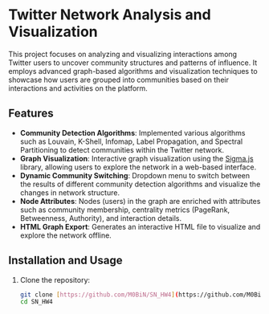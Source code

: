 # Twitter Network Analysis and Visualization

This project focuses on analyzing and visualizing interactions among Twitter users to uncover community structures and patterns of influence. It employs advanced graph-based algorithms and visualization techniques to showcase how users are grouped into communities based on their interactions and activities on the platform.

## Features

- **Community Detection Algorithms**: Implemented various algorithms such as Louvain, K-Shell, Infomap, Label Propagation, and Spectral Partitioning to detect communities within the Twitter network.
- **Graph Visualization**: Interactive graph visualization using the [Sigma.js](https://sigmajs.org/) library, allowing users to explore the network in a web-based interface.
- **Dynamic Community Switching**: Dropdown menu to switch between the results of different community detection algorithms and visualize the changes in network structure.
- **Node Attributes**: Nodes (users) in the graph are enriched with attributes such as community membership, centrality metrics (PageRank, Betweenness, Authority), and interaction details.
- **HTML Graph Export**: Generates an interactive HTML file to visualize and explore the network offline.

## Installation and Usage

1. Clone the repository:
   ```bash
   git clone [https://github.com/M0BiN/SN_HW4](https://github.com/M0BiN/SN_HW4)
   cd SN_HW4
